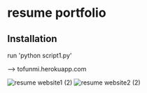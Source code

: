# resume portfolio

## Installation
run 'python script1.py'

--> tofunmi.herokuapp.com

![resume website1 (2)](https://user-images.githubusercontent.com/71967643/130275603-57be3709-da79-4dbb-b774-a9c66466e39d.jpg)
![resume website2 (2)](https://user-images.githubusercontent.com/71967643/130275615-63a5e466-220d-47f4-8330-8c9b70799955.jpg)
